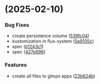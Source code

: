 #  (2025-02-10)


### Bug Fixes

* create persistence volume ([539fc04](https://github.com/pos-fiap-schepis/gitops-apps/commit/539fc04a93c63a4899a55e2615b6b7a8529dbfc8))
* kustomization in flux-system ([5e9105c](https://github.com/pos-fiap-schepis/gitops-apps/commit/5e9105cd284cad344a6882d5ddfcd53f157fe90b))
* spec ([b1243c1](https://github.com/pos-fiap-schepis/gitops-apps/commit/b1243c10cc0b840af65bf62aeaaba62ad78eb305))
* spec ([427e696](https://github.com/pos-fiap-schepis/gitops-apps/commit/427e69664bd885e0de8a096488388fd61cf6b52a))


### Features

* create all files to gitops apps ([23b624b](https://github.com/pos-fiap-schepis/gitops-apps/commit/23b624becaa2599f4b40d46a094ace656f818fc2))



